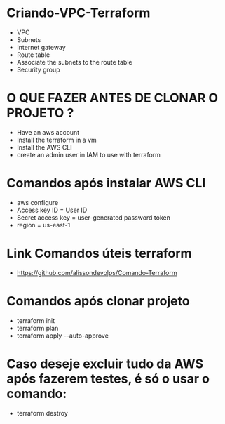 # Criando-VPC-Terraform
- VPC
- Subnets
- Internet gateway
- Route table
- Associate the subnets to the route table
- Security group

#  O QUE FAZER ANTES DE CLONAR O PROJETO ?
- Have an aws account
- Install the terraform in a vm
- Install the AWS CLI
- create an admin user in IAM to use with terraform

# Comandos após instalar AWS CLI
- aws configure
- Access key ID = User ID
- Secret access key = user-generated password token
- region = us-east-1

# Link Comandos úteis terraform
- https://github.com/alissondevolps/Comando-Terraform

# Comandos após clonar projeto
- terraform init
- terraform plan
- terraform apply --auto-approve

# Caso deseje excluir tudo da AWS após fazerem testes, é só o usar o comando:
- terraform destroy
